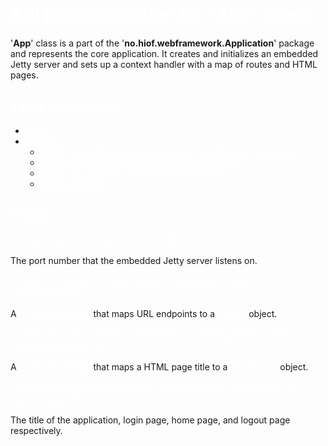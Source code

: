 <h1 style="color: white">API Documentation for "App" Class</h1>

'**App**' class is a part of the '**no.hiof.webframework.Application**' package and represents 
the core application. It creates and initializes an embedded Jetty server and sets up a 
context handler with a map of routes and HTML pages.

<h2 style="color: white">Table of contents</h2>
<ul>
<li><a href="#field_section" style="color: white;">Fields</a></li>
<li>
    <a href="#" style="color: white;">Methods</a>
    <ul>
        <li><a href="#" style="color: white">public void addRoute(String endpoint, HttpMethod httpMethod)</a></li>
        <li><a href="#" style="color: white">public void addHtmlPage(InputStream htmlPage)</a></li>
        <li><a href="#" style="color: white">public void addCustomHtmlPage(String page)</a></li>
        <li><a href="#" style="color: white">public void run()</a></li>
    </ul>
</li>
</ul>

<h2 id="field_section" style="color: white">Fields</h2>

<font size="3" color="white">'private static final int PORT = 8080'</font>

The port number that the embedded Jetty server listens on.

<font size="3" color="white">'private final Map<String, Route> routeMap = new LinkedHashMap<>()'</font>

A <font color="white">'LinkedHashMap'</font> that maps URL endpoints to a <font color="white">'Route'</font> object.

<font size="3" color="white">'private final Map<String, HtmlPages> htmlPageMap = new LinkedHashMap<>()'</font>

A <font color="white">'LinkedHashMap'</font> that maps a HTML page title to a <font color="white">'HtmlPages</font> object.</font>

<font size="3" color="white">
'private String applicationTitle, loginPageTitle, homePageTitle, logoutPageTitle'
</font>

The title of the application, login page, home page, and logout page respectively.